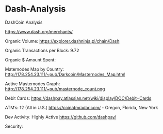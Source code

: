 # Dash-Analysis

DashCoin Analysis

https://www.dash.org/merchants/

Organic Volume: https://explorer.dashninja.pl/chain/Dash 

Organic Transactions per Block: 9.72

Organic $ Amount Spent: 

Maternodes Map by Country: http://178.254.23.111/~pub/Darkcoin/Masternodes_Map.html

Active Masternodes Graph: http://178.254.23.111/~pub/masternode_count.png

Debit Cards: https://dashpay.atlassian.net/wiki/display/DOC/Debit+Cards

ATM’s: 12 (All in U.S.) https://coinatmradar.com/ - Oregon, Florida, New York

Dev Activity: Highly Active https://github.com/dashpay/

Security:


